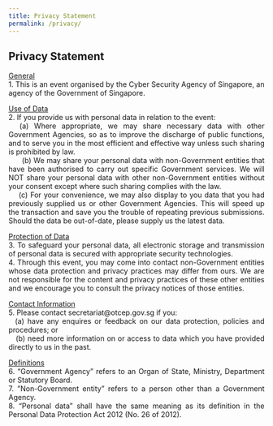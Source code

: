 ```yaml
---
title: Privacy Statement
permalink: /privacy/
---
```

## Privacy Statement


<p style="text-align:justify">
<u>General</u><br>
1. This is an event organised by the Cyber Security Agency of Singapore, an agency of the Government of Singapore.

<p style="text-align:justify"><u>Use of Data</u><br>
2. If you provide us with personal data in relation to the event:<br>
&nbsp;&nbsp;(a) Where appropriate, we may share necessary data with other Government Agencies, so as to improve the discharge of public functions, and to serve you in the most efficient and effective way unless such sharing is prohibited by law.<br>
&nbsp;&nbsp;&nbsp;&nbsp;&nbsp;&nbsp;(b) We may share your personal data with non-Government entities that have been authorised to carry out specific Government services. We will NOT share your personal data with other non-Government entities without your consent except where such sharing complies with the law.<br>
&nbsp;&nbsp&nbsp;&nbsp(c) For your convenience, we may also display to you data that you had previously supplied us or other Government Agencies. This will speed up the transaction and save you the trouble of repeating previous submissions. Should the data be out-of-date, please supply us the latest data.<br>

<p style="text-align:justify"><u>Protection of Data</u><br>
3. To safeguard your personal data, all electronic storage and transmission of personal data is secured with appropriate security technologies.<br>
4. Through this event, you may come into contact non-Government entities whose data protection and privacy practices may differ from ours. We are not responsible for the content and privacy practices of these other entities and we encourage you to consult the privacy notices of those entities.<br>

<p style="text-align:justify"><u>Contact Information</u><br>
5. Please contact secretariat@otcep.gov.sg if you:<br>
&nbsp;&nbsp(a) have any enquires or feedback on our data protection, policies and procedures; or<br>
&nbsp;&nbsp&nbsp(b) need more information on or access to data which you have provided directly to us in the past.

<p style="text-align:justify"><u>Definitions</u><br>
6. “Government Agency” refers to an Organ of State, Ministry, Department or Statutory Board.<br>
7. ”Non-Government entity” refers to a person other than a Government Agency.<br>
8. “Personal data” shall have the same meaning as its definition in the Personal Data Protection Act 2012 (No. 26 of 2012).